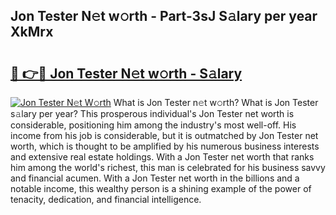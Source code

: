 ## Jon Tester N𝚎t w𝚘rth - Part-3sJ S𝚊lary per year XkMrx

# <h2><a href="http://gc55ty.nevu.top/?p=Jon+Tester">🔗 👉🔴 Jon Tester N𝚎t w𝚘rth - S𝚊lary</a></h2>

[![Jon Tester N𝚎t W𝚘rth](https://i.imgur.com/Oavwk0R.jpeg)](http://gc55ty.nevu.top/?p=Jon+Tester)
What is Jon Tester n𝚎t w𝚘rth? What is Jon Tester s𝚊lary per year?
This prosperous individual's Jon Tester net worth is considerable, positioning him among the industry's most well-off. His income from his job is considerable, but it is outmatched by Jon Tester net worth, which is thought to be amplified by his numerous business interests and extensive real estate holdings. With a Jon Tester net worth that ranks him among the world's richest, this man is celebrated for his business savvy and financial acumen. With a Jon Tester net worth in the billions and a notable income, this wealthy person is a shining example of the power of tenacity, dedication, and financial intelligence.
